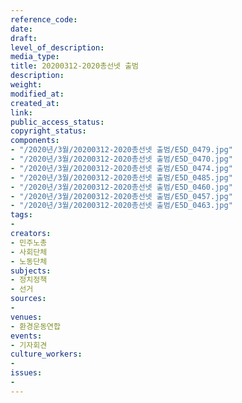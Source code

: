 ```yaml
---
reference_code: 
date: 
draft: 
level_of_description: 
media_type: 
title: 20200312-2020총선넷 출범
description: 
weight: 
modified_at: 
created_at: 
link: 
public_access_status: 
copyright_status: 
components:
- "/2020년/3월/20200312-2020총선넷 출범/E5D_0479.jpg"
- "/2020년/3월/20200312-2020총선넷 출범/E5D_0470.jpg"
- "/2020년/3월/20200312-2020총선넷 출범/E5D_0474.jpg"
- "/2020년/3월/20200312-2020총선넷 출범/E5D_0485.jpg"
- "/2020년/3월/20200312-2020총선넷 출범/E5D_0460.jpg"
- "/2020년/3월/20200312-2020총선넷 출범/E5D_0457.jpg"
- "/2020년/3월/20200312-2020총선넷 출범/E5D_0463.jpg"
tags:
- 
creators:
- 민주노총
- 사회단체
- 노동단체
subjects:
- 정치정책
- 선거
sources:
- 
venues:
- 환경운동연합
events:
- 기자회견
culture_workers:
- 
issues:
- 
---
```

